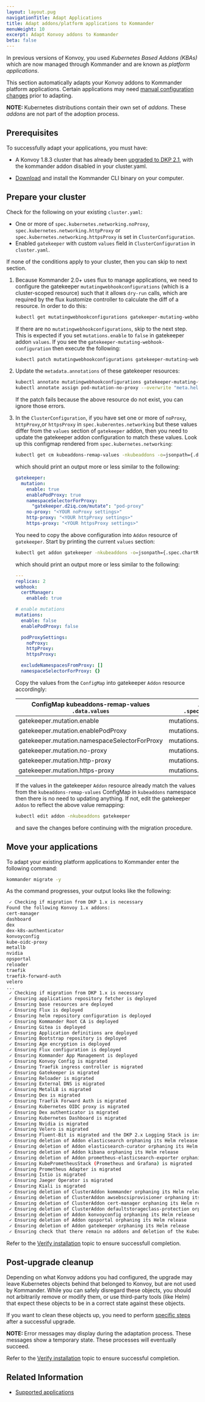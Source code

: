 ```yaml
---
layout: layout.pug
navigationTitle: Adapt Applications
title: Adapt addons/platform applications to Kommander
menuWeight: 10
excerpt: Adapt Konvoy addons to Kommander
beta: false
---
```


<!-- markdownlint-disable MD0013 MD030 MD0034 -->

In previous versions of Konvoy, you used _Kubernetes Based Addons (KBAs)_ which are now managed through Kommander and are known as _platform applications_.

This section automatically adapts your Konvoy addons to Kommander platform applications. Certain applications may need [manual configuration changes](./prepare-apps) prior to adapting.

<p class="message--note"><strong>NOTE: </strong>Kubernetes distributions contain their own set of <i>addons</i>. These <i>addons</i> are not part of the adoption process.</p>

## Prerequisites

To successfully adapt your applications, you must have:

-   A Konvoy 1.8.3 cluster that has already been [upgraded to DKP 2.1](https://docs.d2iq.com/dkp/konvoy/2.1/major-version-upgrade/), with the kommander addon disabled in your cluster.yaml.

-   [Download](../../../download) and install the Kommander CLI binary on your computer.

## Prepare your cluster

Check for the following on your existing `cluster.yaml`:

- One or more of `spec.kubernetes.networking.noProxy`, `spec.kubernetes.networking.httpProxy` or `spec.kubernetes.networking.httpsProxy` is set in `ClusterConfiguration`.
- Enabled `gatekeeper` with custom `values` field in `ClusterConfiguration` in `cluster.yaml`.

If none of the conditions apply to your cluster, then you can skip to next section.

1.  Because Kommander 2.0+ uses flux to manage applications, we need to configure the gatekeeper `mutatingwebhookconfigurations` (which is a cluster-scoped resource) such that it allows `dry-run` calls, which are required by the flux kustomize controller to calculate the diff of a resource. In order to do this:

    ```bash
    kubectl get mutatingwebhookconfigurations gatekeeper-mutating-webhook-configuration
    ```

    If there are no `mutatingwebhookconfigurations`, skip to the next step. This is expected if you set `mutations.enable` to `false` in gatekeeper addon `values`. If you see the `gatekeeper-mutating-webhook-configuration` then execute the following:

    ```bash
    kubectl patch mutatingwebhookconfigurations gatekeeper-mutating-webhook-configuration --type "json" -p '[{"op": "add", "path": "/webhooks/0/sideEffects", "value": "None"}]'
    ```

2.  Update the `metadata.annotations` of these gatekeeper resources:

    ```bash
    kubectl annotate mutatingwebhookconfigurations gatekeeper-mutating-webhook-configuration --overwrite "meta.helm.sh/release-name"="kommander-gatekeeper" "meta.helm.sh/release-namespace"="kommander"
    kubectl annotate assign pod-mutation-no-proxy --overwrite "meta.helm.sh/release-name"="kommander-gatekeeper" "meta.helm.sh/release-namespace"="kommander"
    ```

    If the patch fails because the above resource do not exist, you can ignore those errors.

3.  In the `ClusterConfiguration`, if you have set one or more of `noProxy`, `httpProxy`,or `httpsProxy` in `spec.kuberentes.networking` but these values differ from the `values` section of `gatekeeper` addon, then you need to update the gatekeeper addon configuration to match these values. Look up this configmap rendered from `spec.kubernetes.networking`:

    ```bash
    kubectl get cm kubeaddons-remap-values -nkubeaddons -o=jsonpath={.data.values}
    ```

    which should print an output more or less similar to the following:

    ```yaml
    gatekeeper:
      mutation:
        enable: true
        enablePodProxy: true
        namespaceSelectorForProxy:
          "gatekeeper.d2iq.com/mutate": "pod-proxy"
        no-proxy: "<YOUR noProxy settings>"
        http-proxy: "<YOUR httpProxy settings>"
        https-proxy: "<YOUR httpsProxy settings>"
    ```

    You need to copy the above configuration into `Addon` resource of `gatekeeper`. Start by printing the current `values` section:

    ```bash
    kubectl get addon gatekeeper -nkubeaddons -o=jsonpath={.spec.chartReference.values}
    ```

    which should print an output more or less similar to the following:

    ```yaml
    ---
    replicas: 2
    webhook:
      certManager:
        enabled: true

    # enable mutations
    mutations:
      enable: false
      enablePodProxy: false

      podProxySettings:
        noProxy:
        httpProxy:
        httpsProxy:

      excludeNamespacesFromProxy: []
      namespaceSelectorForProxy: {}
    ```

    Copy the values from the `ConfigMap` into gatekeeper `Addon` resource accordingly:

    | ConfigMap kubeaddons-remap-values `.data.values` | Addon gatekeeper `.spec.chartReference.values` |
    | ---------------------------------------------    | ------------------------------------- |
    | gatekeeper.mutation.enable                       | mutations.enable                      |
    | gatekeeper.mutation.enablePodProxy               | mutations.enablePodProxy              |
    | gatekeeper.mutation.namespaceSelectorForProxy    | mutations.namespaceSelectorForProxy   |
    | gatekeeper.mutation.no-proxy                     | mutations.podProxySettings.noProxy    |
    | gatekeeper.mutation.http-proxy                   | mutations.podProxySettings.httpProxy  |
    | gatekeeper.mutation.https-proxy                  | mutations.podProxySettings.httpsProxy |

    If the values in the gatekeeper `Addon` resource already match the values from the `kubeaddons-remap-values` ConfigMap in `kubeaddons` namespace then there is no need to updating anything. If not, edit the gatekeeper `Addon` to reflect the above value remapping:

    ```bash
    kubectl edit addon -nkubeaddons gatekeeper
    ```

    and save the changes before continuing with the migration procedure.

## Move your applications

To adapt your existing platform applications to Kommander enter the following command:

```sh
kommander migrate -y
```

As the command progresses, your output looks like the following:

```sh
 ✓ Checking if migration from DKP 1.x is necessary
Found the following Konvoy 1.x addons:
cert-manager
dashboard
dex
dex-k8s-authenticator
konvoyconfig
kube-oidc-proxy
metallb
nvidia
opsportal
reloader
traefik
traefik-forward-auth
velero
...
 ✓ Checking if migration from DKP 1.x is necessary
 ✓ Ensuring applications repository fetcher is deployed
 ✓ Ensuring base resources are deployed
 ✓ Ensuring Flux is deployed
 ✓ Ensuring helm repository configuration is deployed
 ✓ Ensuring Kommander Root CA is deployed
 ✓ Ensuring Gitea is deployed
 ✓ Ensuring Application definitions are deployed
 ✓ Ensuring Bootstrap repository is deployed
 ✓ Ensuring Age encryption is deployed
 ✓ Ensuring Flux configuration is deployed
 ✓ Ensuring Kommander App Management is deployed
 ✓ Ensuring Konvoy Config is migrated
 ✓ Ensuring Traefik ingress controller is migrated
 ✓ Ensuring Gatekeeper is migrated
 ✓ Ensuring Reloader is migrated
 ✓ Ensuring External DNS is migrated
 ✓ Ensuring MetalLB is migrated
 ✓ Ensuring Dex is migrated
 ✓ Ensuring Traefik Forward Auth is migrated
 ✓ Ensuring Kubernetes OIDC proxy is migrated
 ✓ Ensuring Dex authenticator is migrated
 ✓ Ensuring Kubernetes Dashboard is migrated
 ✓ Ensuring Nvidia is migrated
 ✓ Ensuring Velero is migrated
 ✓ Ensuring Fluent-Bit is migrated and the DKP 2.x Logging Stack is installed
 ✓ Ensuring deletion of Addon elasticsearch orphaning its Helm release
 ✓ Ensuring deletion of Addon elasticsearch-curator orphaning its Helm release
 ✓ Ensuring deletion of Addon kibana orphaning its Helm release
 ✓ Ensuring deletion of Addon prometheus-elasticsearch-exporter orphaning its Helm release
 ✓ Ensuring KubePrometheusStack (Prometheus and Grafana) is migrated
 ✓ Ensuring Prometheus Adapter is migrated
 ✓ Ensuring Istio is migrated
 ✓ Ensuring Jaeger Operator is migrated
 ✓ Ensuring Kiali is migrated
 ✓ Ensuring deletion of ClusterAddon kommander orphaning its Helm release
 ✓ Ensuring deletion of ClusterAddon awsebscsiprovisioner orphaning its Helm release
 ✓ Ensuring deletion of ClusterAddon cert-manager orphaning its Helm release
 ✓ Ensuring deletion of ClusterAddon defaultstorageclass-protection orphaning its Helm release
 ✓ Ensuring deletion of Addon konvoyconfig orphaning its Helm release
 ✓ Ensuring deletion of Addon opsportal orphaning its Helm release
 ✓ Ensuring deletion of Addon gatekeeper orphaning its Helm release
 ✓ Ensuring check that there remain no addons and deletion of the Kubeaddons controller
```

Refer to the [Verify installation][verify-install] topic to ensure successfull completion.

## Post-upgrade cleanup

Depending on what Konvoy addons you had configured, the upgrade may leave Kubernetes objects behind that belonged to Konvoy, but are not used by Kommander. While you can safely disregard these objects, you should not arbitrarily remove or modify them, or use third-party tools (like Helm) that expect these objects to be
in a correct state against these objects.

If you want to clean these objects up, you need to perform
[specific steps](./cleanup) after a successful upgrade.

<p class="message--note"><strong>NOTE: </strong>Error messages may display during the adaptation process. These messages show a temporary state. These processes will eventually succeed.</p>

Refer to the [Verify installation][verify-install] topic to ensure successful completion.

## Related Information

- [Supported applications](./supported-apps)

[download]: ../../../download
[verify-install]: ../../../install/networked#verify-installation
